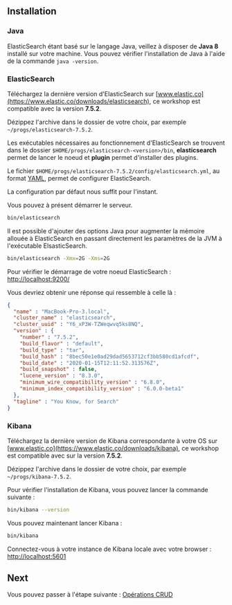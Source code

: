 ## Installation

### Java

ElasticSearch étant basé sur le langage Java, veillez à disposer de **Java 8** installé sur votre machine. Vous pouvez vérifier l'installation de Java à l'aide de la commande `java -version`.

### ElasticSearch

Téléchargez la dernière version d'ElasticSearch sur [www.elastic.co](https://www.elastic.co/downloads/elasticsearch), ce workshop est compatible avec la version **7.5.2**.

Dézippez l'archive dans le dossier de votre choix, par exemple `~/progs/elasticsearch-7.5.2`.

Les exécutables nécessaires au fonctionnement d'ElasticSearch se trouvent dans le dossier `$HOME/progs/elasticsearch-<version>/bin`, **elasticsearch** permet de lancer le noeud et **plugin** permet d'installer des plugins.

Le fichier `$HOME/progs/elasticsearch-7.5.2/config/elasticsearch.yml`, au format [YAML](http://fr.wikipedia.org/wiki/YAML), permet de configurer ElasticSearch.

La configuration par défaut nous suffit pour l'instant.

Vous pouvez à présent démarrer le serveur.

```bash
bin/elasticsearch
```

Il est possible d'ajouter des options Java pour augmenter la mémoire allouée à ElasticSearch en passant directement les paramètres de la JVM à l'exécutable ElsasticSearch.

```bash
bin/elasticsearch -Xmx=2G -Xms=2G
```

Pour vérifier le démarrage de votre noeud ElasticSearch : [http://localhost:9200/](http://localhost:9200/)

Vous devriez obtenir une réponse qui ressemble à celle là :
```json
{
  "name" : "MacBook-Pro-3.local",
  "cluster_name" : "elasticsearch",
  "cluster_uuid" : "Y6_xP3W-TZWeqwvq5ks8NQ",
  "version" : {
    "number" : "7.5.2",
    "build_flavor" : "default",
    "build_type" : "tar",
    "build_hash" : "8bec50e1e0ad29dad5653712cf3bb580cd1afcdf",
    "build_date" : "2020-01-15T12:11:52.313576Z",
    "build_snapshot" : false,
    "lucene_version" : "8.3.0",
    "minimum_wire_compatibility_version" : "6.8.0",
    "minimum_index_compatibility_version" : "6.0.0-beta1"
  },
  "tagline" : "You Know, for Search"
}
```

### Kibana

Téléchargez la dernière version de Kibana correspondante à votre OS sur [www.elastic.co](https://www.elastic.co/downloads/kibana), ce workshop est compatible avec sur la version **7.5.2**.

Dézippez l'archive dans le dossier de votre choix, par exemple `~/progs/kibana-7.5.2`.

Pour vérifier l'installation de Kibana, vous pouvez lancer la commande suivante :

```bash
bin/kibana --version
```

Vous pouvez maintenant lancer Kibana :

```bash
bin/kibana
```

Connectez-vous à votre instance de Kibana locale avec votre browser : [http://localhost:5601](http://localhost:5601)

## Next

Vous pouvez passer à l'étape suivante : [Opérations CRUD](./step-1.md)
